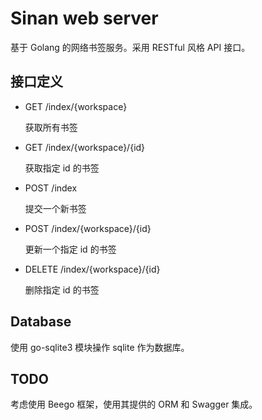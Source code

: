 # Sinan web server

基于 Golang 的网络书签服务。采用 RESTful 风格 API 接口。

## 接口定义

- GET /index/{workspace}

    获取所有书签

- GET /index/{workspace}/{id}

    获取指定 id 的书签

- POST /index

    提交一个新书签

- POST /index/{workspace}/{id}

    更新一个指定 id 的书签

- DELETE /index/{workspace}/{id}

    删除指定 id 的书签

## Database

使用 go-sqlite3 模块操作 sqlite 作为数据库。

## TODO

考虑使用 Beego 框架，使用其提供的 ORM 和 Swagger 集成。
